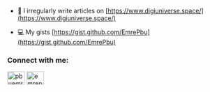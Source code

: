 - 📝 I irregularly write articles on [https://www.digiuniverse.space/](https://www.digiuniverse.space/)

- 💻 My gists [https://gist.github.com/EmrePbu](https://gist.github.com/EmrePbu)

<h3 align="left">Connect with me:</h3>
<p align="left">
<a href="https://twitter.com/pbuemre" target="blank"><img align="center" src="https://cdn.jsdelivr.net/npm/simple-icons@3.0.1/icons/twitter.svg" alt="pbuemre" height="30" width="40" /></a>
<a href="https://instagram.com/emrepbu" target="blank"><img align="center" src="https://cdn.jsdelivr.net/npm/simple-icons@3.0.1/icons/instagram.svg" alt="emrepbu" height="30" width="40" /></a>
</p>
